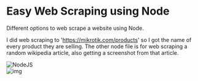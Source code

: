 # Easy Web Scraping using Node
Different options to web scrape a website using Node.

I did web scraping to 'https://mikrotik.com/products' so I got the name of every product they are selling. 
The other node file is for web scraping a random wikipedia article, also getting a screenshot from that article.


![NodeJS](https://img.shields.io/badge/node.js-6DA55F?style=flat&logo=node.js&logoColor=white)
<br>
![img](https://img.shields.io/badge/version-1.0-olive)
